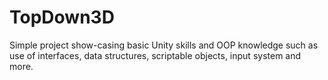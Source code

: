 # TopDown3D
Simple project show-casing basic Unity skills and OOP knowledge such as use of interfaces, data structures, scriptable objects, input system and more.

